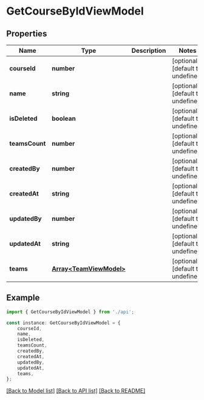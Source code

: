# GetCourseByIdViewModel


## Properties

Name | Type | Description | Notes
------------ | ------------- | ------------- | -------------
**courseId** | **number** |  | [optional] [default to undefined]
**name** | **string** |  | [optional] [default to undefined]
**isDeleted** | **boolean** |  | [optional] [default to undefined]
**teamsCount** | **number** |  | [optional] [default to undefined]
**createdBy** | **number** |  | [optional] [default to undefined]
**createdAt** | **string** |  | [optional] [default to undefined]
**updatedBy** | **number** |  | [optional] [default to undefined]
**updatedAt** | **string** |  | [optional] [default to undefined]
**teams** | [**Array&lt;TeamViewModel&gt;**](TeamViewModel.md) |  | [optional] [default to undefined]

## Example

```typescript
import { GetCourseByIdViewModel } from './api';

const instance: GetCourseByIdViewModel = {
    courseId,
    name,
    isDeleted,
    teamsCount,
    createdBy,
    createdAt,
    updatedBy,
    updatedAt,
    teams,
};
```

[[Back to Model list]](../README.md#documentation-for-models) [[Back to API list]](../README.md#documentation-for-api-endpoints) [[Back to README]](../README.md)
